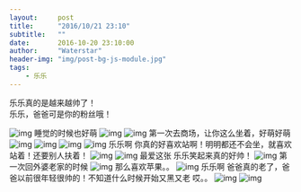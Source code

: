 ```yaml
---
layout:     post
title:      "2016/10/21 23:10"
subtitle:   ""
date:       2016-10-20 23:10:00
author:     "Waterstar"
header-img: "img/post-bg-js-module.jpg"
tags:
    - 乐乐
---
```

乐乐真的是越来越帅了！<br>
乐乐，爸爸可是你的粉丝哦！

![img](/img/in-post/201610212311/1.jpg)
睡觉的时候也好萌
![img](/img/in-post/201610212311/2.jpg)
![img](/img/in-post/201610212311/3.jpg)
第一次去商场，让你这么坐着，好萌好萌
![img](/img/in-post/201610212311/4.jpg)
![img](/img/in-post/201610212311/5.jpg)
![img](/img/in-post/201610212311/6.jpg)
![img](/img/in-post/201610212311/7.jpg)
乐乐啊 你真的好喜欢站啊！明明都还不会坐，就喜欢站着！还要别人扶着！
![img](/img/in-post/201610212311/8.jpg)
![img](/img/in-post/201610212311/9.jpg)
最爱这张 乐乐笑起来真的好帅！
![img](/img/in-post/201610212311/10.jpg)
第一次回外婆老家的时候 
![img](/img/in-post/201610212311/11.jpg)
那么喜欢苹果。。
![img](/img/in-post/201610212311/12.jpg)
乐乐啊 爸爸真的老了，爸爸以前很年轻很帅的！不知道什么时候开始又黑又老 哎。。
![img](/img/in-post/201610212311/13.jpg)
![img](/img/in-post/201610212311/14.jpg)


